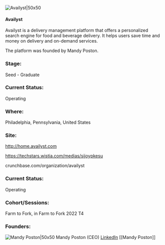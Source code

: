 

![Availyst|50x50](https://apimg.techstars.com/profiles/1657731551566_635525.png)

#### Availyst
Availyst is a delivery management platform that offers a personalized search engine for food and beverage delivery. It helps users save time and money on delivery and on-demand services.

The platform was founded by Mandy Poston.

### Stage: 
Seed - Graduate 

### Current Status: 
Operating

### Where:
Philadelphia, Pennsylvania, United States

### Site:
http://home.availyst.com

https://techstars.wistia.com/medias/sijoypkesu

crunchbase.com/organization/availyst

### Current Status: 
Operating

### Cohort/Sessions: 
Farm to Fork, in Farm to Fork 2022 T4

### Founders: 

![Mandy Poston|50x50](https://www.f6s.com/content-resource/profiles/2658190_th2.jpg) Mandy Poston (CEO) [LinkedIn](https://linkedin.com/in/mandyposton) [[Mandy Poston]]


